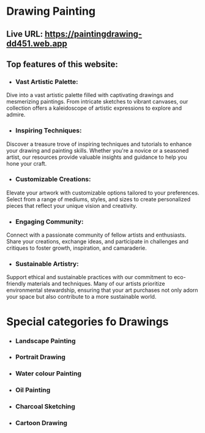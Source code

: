# Drawing Painting

## Live URL: https://paintingdrawing-dd451.web.app

## Top features of this website: 
* ### Vast Artistic Palette: 
 Dive into a vast artistic palette filled with captivating drawings and mesmerizing paintings. From intricate sketches to vibrant canvases, our collection offers a kaleidoscope of artistic expressions to explore and admire.
* ### Inspiring Techniques:
 Discover a treasure trove of inspiring techniques and tutorials to enhance your drawing and painting skills. Whether you're a novice or a seasoned artist, our resources provide valuable insights and guidance to help you hone your craft.
* ### Customizable Creations:
 Elevate your artwork with customizable options tailored to your preferences. Select from a range of mediums, styles, and sizes to create personalized pieces that reflect your unique vision and creativity.
* ### Engaging Community:
 Connect with a passionate community of fellow artists and enthusiasts. Share your creations, exchange ideas, and participate in challenges and critiques to foster growth, inspiration, and camaraderie.
* ### Sustainable Artistry:
 Support ethical and sustainable practices with our commitment to eco-friendly materials and techniques. Many of our artists prioritize environmental stewardship, ensuring that your art purchases not only adorn your space but also contribute to a more sustainable world.


# Special categories fo Drawings 

* ### Landscape Painting
* ### Portrait Drawing
* ### Water colour Painting
* ### Oil Painting
* ### Charcoal Sketching
* ### Cartoon Drawing

